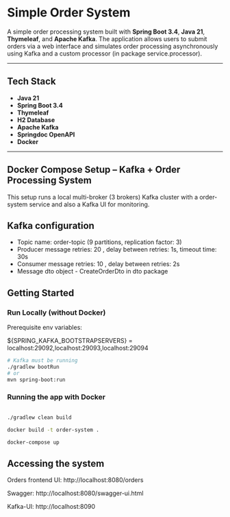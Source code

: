 # Simple Order System

A simple order processing system built with **Spring Boot 3.4**, **Java 21**, **Thymeleaf**, and **Apache Kafka**. The application allows users to submit orders via a web interface and simulates order processing asynchronously using Kafka and a custom processor (in package service.processor). 

---

## Tech Stack

- **Java 21**
- **Spring Boot 3.4**
- **Thymeleaf** 
- **H2 Database** 
- **Apache Kafka** 
- **Springdoc OpenAPI** 
- **Docker** 
  
---

## Docker Compose Setup – Kafka + Order Processing System

This setup runs a local multi-broker (3 brokers) Kafka cluster with a order-system service and also a Kafka UI for monitoring.

## Kafka configuration

- Topic name: order-topic (9 partitions, replication factor: 3)
- Producer message retries: 20 , delay between retries: 1s, timeout time: 30s
- Consumer message retries: 10 , delay between retries: 2s
- Message dto object - CreateOrderDto in dto package
    
## Getting Started

### Run Locally (without Docker)

Prerequisite env variables:

${SPRING_KAFKA_BOOTSTRAPSERVERS} = localhost:29092,localhost:29093,localhost:29094

```bash
# Kafka must be running
./gradlew bootRun
# or
mvn spring-boot:run
```

### Running the app with Docker

```bash

./gradlew clean build

docker build -t order-system .

docker-compose up

```

## Accessing the system

Orders frontend UI: http://localhost:8080/orders

Swagger: http://localhost:8080/swagger-ui.html

Kafka-UI: http://localhost:8090
